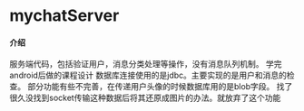 # mychatServer

#### 介绍
服务端代码，包括验证用户，消息分类处理等操作，没有消息队列机制。
学完android后做的课程设计
数据库连接使用的是jdbc。主要实现的是用户和消息的检查。
部分功能有些不完善，在传递用户头像的时候数据库用的是blob字段。
找了很久没找到socket传输这种数据后将其还原成图片的办法。就放弃了这个功能
